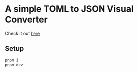 # A simple TOML to JSON Visual Converter

Check it out [here](https://toml-to-json.orchard.blog)

## Setup

```sh
pnpm i
pnpm dev
```
